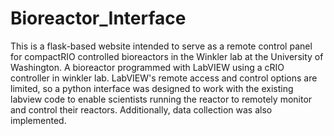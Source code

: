 # Bioreactor_Interface

This is a flask-based website intended to serve as a remote control panel for compactRIO controlled bioreactors in the Winkler lab at the University of Washington. A bioreactor programmed with LabVIEW using a cRIO controller in winkler lab. LabVIEW's remote access and control options are limited, so a python interface was designed to work with the existing labview code to enable scientists running the reactor to remotely monitor and control their reactors. Additionally, data collection was also implemented.

